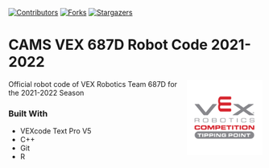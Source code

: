 [![Contributors][contributors-shield]][contributors-url]
[![Forks][forks-shield]][forks-url]
[![Stargazers][stars-shield]][stars-url]

# CAMS VEX 687D Robot Code 2021-2022

[<img src="assets/img/tipping-point-logo.png" align="right" width="150">](https://github.com/687vex/687D-Robot-Code-2021-2022)

Official robot code of VEX Robotics Team 687D for the 2021-2022 Season

### Built With

-   VEXcode Text Pro V5
-   C++
-   Git
-   R

[contributors-shield]: https://img.shields.io/github/contributors/687vex/687D-Robot-Code-2022-2023.svg?style=for-the-badge
[contributors-url]: https://github.com/687vex/687D-Robot-Code-2022-2023/graphs/contributors
[forks-shield]: https://img.shields.io/github/forks/687vex/687D-Robot-Code-2022-2023.svg?style=for-the-badge
[forks-url]: https://github.com/687vex/687D-Robot-Code-2022-2023/network/members
[stars-shield]: https://img.shields.io/github/stars/687vex/687D-Robot-Code-2022-2023.svg?style=for-the-badge
[stars-url]: https://github.com/687vex/687D-Robot-Code-2022-2023/stargazers
